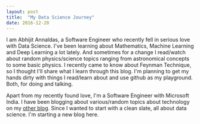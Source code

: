 ```yaml
---
layout: post
title:  "My Data Science Journey"
date: 2016-12-20
---
```


I am Abhijit Annaldas, a Software Engineer who recently fell in serious love with Data Science. I've been learning about Mathematics, Machine Learning and Deep Learning a lot lately. And sometimes for a change I read/watch about random physics/science topics ranging from astronomical concepts to some basic physics. I recently came to know about Feynman Technique, so I thought I'll share what I learn through this blog. I'm planning to get my hands dirty with things I read/learn about and use github as my playground. Both, for doing and talking.

Apart from my recently found love, I'm a Software Engineer with Microsoft India. I have been blogging about various/random topics about technology on my <a target="_blank" href="http://abhijitannaldas.com/">other blog</a>. Since I wanted to start with a clean slate, all about data science. I'm starting a new blog here.